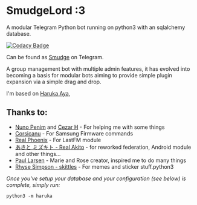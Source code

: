 # SmudgeLord :3
A modular Telegram Python bot running on python3 with an sqlalchemy database.

[![Codacy Badge](https://app.codacy.com/project/badge/Grade/2fe39cfba98e4b8d971a092a0c7687b3)](https://www.codacy.com/manual/RenatohRibeiro/Smudge?utm_source=github.com&amp;utm_medium=referral&amp;utm_content=RenatohRibeiro/Smudge&amp;utm_campaign=Badge_Grade)

Can be found as [Smudge](https://SmudgeLordBOT) on Telegram.

A group management bot with multiple admin features, it has evolved into becoming a basis for modular
bots aiming to provide simple plugin expansion via a simple drag and drop.

I'm based on [Haruka Aya](https://t.me/HarukaAyaBot),


## Thanks to:
* [Nuno Penim](https://github.com/nunopenim) and [Cezar H](https://https://github.com/usernein) - For helping me with some things
* [Corsicanu](https://github.com/corsicanu) - For Samsung Firmware commands
* [Real Phoenix](https://github.com/rsktg) - For LastFM module
* [あきと ミズキト - Real Akito](https://github.com/RealAkito) - for reworked federation, Android module and other things...
* [Paul Larsen](https://github.com/PaulSonOfLars) - Marie and Rose creator, inspired me to do many things
* [Rhyse Simpson - skittles](https://github.com/skittles9823) - For memes and sticker stuff.python3

*Once you've setup your database and your configuration (see below) is complete, simply run:*

`python3 -m haruka`
